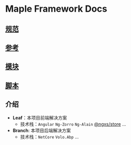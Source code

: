 # Maple Framework Docs

## [规范](./standard.md)

## [参考](./reference.md)

## [模块](./modules/index.md)

## [脚本](./scripts/index.md)

## 介绍

* **Leaf**：本项目前端解决方案
  * 技术栈：`Angular` `Ng-Zorro` `Ng-Alain` [@ngxs/store](./ngxs/index.md) ...
* **Branch**: 本项目后端解决方案
  * 技术栈：`NetCore` `Volo.Abp` ...
